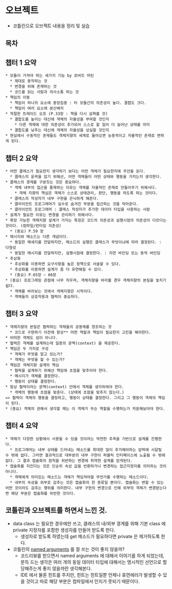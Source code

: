 # 오브젝트
* 코틀린으로 오브젝트 내용을 정리 및 실습

## 목차


## 챕터 1 요약
```
* 모듈이 가져야 하는 세가지 기능 by 로버트 마틴
  * 제대로 동작하는 것
  * 변경을 위해 존재하는 것
  * 코드를 읽는 사람과 의사소통 하는 것
* 책임의 이동
  * 책임이 하나의 요소에 중앙집중 : 타 모듈간의 의존성이 높다. 결합도 크다.
  * 책임이 여러 요소에 분산배치
* 적절한 트레이드 오프 (P.33장 : 책을 다시 살펴볼 것)
  * 결합도를 높이는 대신에 객체의 자율성을 부여할 것인지
    * 다른 객체에 대한 의존성이 추가되어 스스로 할 일이 더 늘어난 상태를 의미
  * 결합도를 낮추는 대신에 객체의 자율성을 상실할 것인지
* 현실에서 수동적인 존재들도 객체지향의 세계로 들어오면 능동적이고 자율적인 존재로 변하게 된다.
```

## 챕터 2 요약
```
* 어떤 클래스가 필요한지 생각하기 보다는 어떤 객체가 필요한지에 주안을 둔다.
  * 클래스의 윤곽을 잡기 위해선, 어떤 객체들이 어떤 상태와 행동을 가지는지 생각한다.
* 클래스의 경계를 구분짓는 것은 중요하다.
  * 객체 내부의 접근을 통제하는 이유는 객체를 자율적인 존재로 만들어주기 위해서다.
    * 객체 지향의 핵심은 객체가 스스로 상태관리, 판단, 행동을 하도록 하는 것이다.
  * 클래스의 작성자가 내부 구현을 은닉하게 해준다.
  * 클라이언트 프로그래머가 실수로 숨겨진 부분을 접근하는 것을 막아준다.
  * 클라이언트 프로그래머 : 클래스 작성자가 추가한 데이터 타입을 사용하는 사람
* 설계가 필요한 이유는 변경을 관리하기 위해서다.
* 확장 가능한 객체지향 설계가 가지는 특징은 코드의 의존성과 실행시점의 의존성이 다르다는 것이다. (컴파일/런타임 의존성)
  * (중요) P.59 장
* 메시지와 메소드는 다른 개념이다.
  * 동일한 메세지를 전달하지만, 메소드의 실행은 클래스가 무엇이냐에 따라 결정된다. : 다형성
  * 동일한 메시지를 전달하지만, 실행시점에 결정한다. : 지연 바인딩 또는 동적 바인딩
* 추상화
  * 추상화를 이용하면 요구사항을 높은 정책으로 서술할 수 있다.
  * 추상화를 이용하면 설계가 좀 더 유연해질 수 있다.
  * (중요) P.65장 ~ 66장
* (중요) 프로그래밍 관점에 너무 치우져, 객체지향을 바라볼 경우 객체지향의 본질을 놓치기 쉽다. 
  * 객체를 바라보는 것에서 객체지향은 시작이다.
  * 객체들의 상호작용과 협력이 중요하다.
```

## 챕터 3 요약
```
* 객체지향의 본질은 협력하는 객체들의 공동체를 창조하는 것
  * 코드로 구현하기 이전에 항상** 어떤 역할과 책임이 필요한지 고민을 해야한다.
* 어떠한 객체도 섬이 아니다. 
* 협력은 객체를 설계하는데 일종의 문맥(context) 을 제공한다.
* 책임은 두 가지로 구성
  * 객체가 무엇을 알고 있는가?
  * 객체는 무엇을 할 수 있는가?
* 책임은 객체지향 설계의 핵심
  * 협력을 설계하기 위해선 책임에 초점을 맞추어야 한다.
  * 메시지가 객체를 결정한다.
  * 행동이 상태를 결정한다.
* 항상 협력이라는 문맥(context) 안에서 객체를 생각하여야 한다.
  * 객체의 행동에 초점을 맞춘다. (상태에 초점을 맞추지 않는다.)
=> 협력이 객체의 행동을 결정하고, 행동이 상태를 결정한다. 그리고 그 행동이 객체의 책임이 된다.
* (중요) 객체의 관해서 생각할 때는 이 객체가 무슨 역할을 수행하는가 자문해보아야 한다.
```

## 챕터 4 요약
```
* 객체가 다양한 상황에서 사용될 수 있을 것이라는 막연한 추측을 기반으로 설계를 진행한다.
  * 프로그래머는 내부 상태를 드러내는 메소드를 최대한 많이 추가해야하는 압박에 시달릴 수 밖에 없다. 그러면 결과적으로 대부분의 내부 구현이 퍼블릭 인터페이스에 노출될 수 밖에 없다. 그 결과 캡슐화의 원칙을 위반하는 변경에 취약한 설계를 얻게된다.
* 캡슐화를 지킨다는 것은 단순히 속성 값을 반환하거나 변경하는 접근지정자를 의미하는 것이 아니다.
  * 객체에게 의미있는 메소드는 객체가 책임져야할 무언가를 수행하는 메소드이다.
  * 내부의 속성을 외부로 감추는 것은 캡슐화의 한 종류일 뿐이다. 캡슐화는 변할 수 있는 어떤 것이라도 감추는 행위를 의미한다. 내부 구현의 변경으로 인해 외부의 객체가 변경받는다면 해당 부분은 캡슐화를 위반한 것이다.
```


## 코틀린과 오브젝트를 하면서 느낀 것.
* data class 는 필요한 경우에만 쓰고, 클래스의 내/외부 경계를 위해 기본 class 에 private 지정자를 포함한 생성자를 만들어 받도록 한다.
  * 생성자로 받도록 하였는데 get 메소드가 필요하다면 private 은 제거하도록 한다.
* 코틀린의 [named arguments](https://kotlinlang.org/docs/functions.html#named-arguments) 를 잘 쓰는 것이 좋지 않을까?
  * 코드리뷰를 받으면서 named arguments 에 대해서 이야기를 하게 되었는데, 문득 드는 생각은 여러 개의 동일 데이터 타입에 대해서는 명시적인 선언으로 할당해주는게 좋지 않을까란 생각해본다.
  * IDE 에서 물론 힌트를 주지만, 힌트는 힌트일뿐 언제나 휴먼에러가 발생할 수 있을 것이고 따로 해당 부분은 컴파일에서 인지가 못되기 때문이다.
